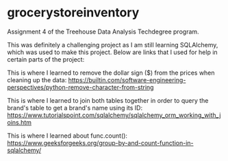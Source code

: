# grocerystoreinventory
Assignment 4 of the Treehouse Data Analysis Techdegree program.

This was definitely a challenging project as I am still learning SQLAlchemy, which was used to make this project. Below are links that I used for help in certain parts of the project:

This is where I learned to remove the dollar sign ($) from the prices when cleaning up the data: https://builtin.com/software-engineering-perspectives/python-remove-character-from-string

This is where I learned to join both tables together in order to query the brand's table to get a brand's name using its ID: https://www.tutorialspoint.com/sqlalchemy/sqlalchemy_orm_working_with_joins.htm

This is where I learned about func.count(): https://www.geeksforgeeks.org/group-by-and-count-function-in-sqlalchemy/
